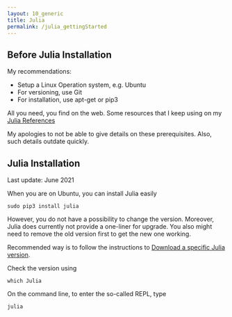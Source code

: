 ```yaml
---
layout: 10_generic
title: Julia
permalink: /julia_gettingStarted
---
```


## Before Julia Installation



My recommendations:
- Setup a Linux Operation system, e.g. Ubuntu
- For versioning, use Git
- For installation, use apt-get or pip3

All you need, you find on the web. Some resources that I keep using on my [Julia References](julia_references)

My apologies to not be able to give details on these prerequisites. Also, such details outdate quickly. 

## Julia Installation

Last update: June 2021

When you are on Ubuntu, you can install Julia easily

>
    sudo pip3 install julia

However, you do not have a possibility to change the version.
Moreover, Julia does currently not provide a one-liner for upgrade. You also might need to remove the old version first to get the new one working.

Recommended way is to follow the instructions to 
[Download a specific Julia version](https://ferrolho.github.io/blog/2019-01-26/how-to-install-julia-on-ubuntu). 

Check the version using 

>
    which Julia

On the command line, to enter the so-called REPL, type

>
    julia

